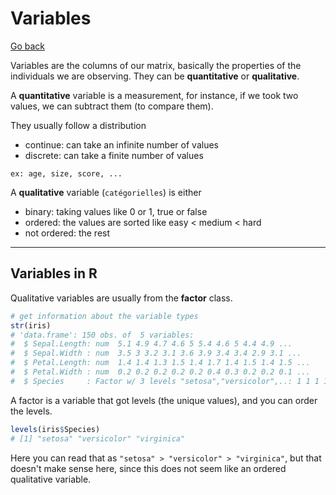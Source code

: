 # Variables

[Go back](..)

Variables are the columns of our matrix, basically the properties of the individuals we are observing. They can be **quantitative** or **qualitative**.

A **quantitative** variable is a measurement, for instance, if we took two values, we can subtract them (to compare them).

They usually follow a distribution

* continue: can take an infinite number of values
* discrete: can take a finite number of values

```
ex: age, size, score, ...
```

A **qualitative** variable (``catégorielles``) is either

* binary: taking values like 0 or 1, true or false
* ordered: the values are sorted like easy < medium < hard
* not ordered: the rest

<hr class="sr">

## Variables in R

Qualitative variables are usually from the **factor** class.

```r
# get information about the variable types
str(iris)
# 'data.frame':	150 obs. of  5 variables:
#  $ Sepal.Length: num  5.1 4.9 4.7 4.6 5 5.4 4.6 5 4.4 4.9 ...
#  $ Sepal.Width : num  3.5 3 3.2 3.1 3.6 3.9 3.4 3.4 2.9 3.1 ...
#  $ Petal.Length: num  1.4 1.4 1.3 1.5 1.4 1.7 1.4 1.5 1.4 1.5 ...
#  $ Petal.Width : num  0.2 0.2 0.2 0.2 0.2 0.4 0.3 0.2 0.2 0.1 ...
#  $ Species     : Factor w/ 3 levels "setosa","versicolor",..: 1 1 1 1 1 1 1 1 1 1 ...
```

A factor is a variable that got levels (the unique values), and you can order the levels.

```r
levels(iris$Species)
# [1] "setosa" "versicolor" "virginica" 
```

Here you can read that as ``"setosa" > "versicolor" > "virginica"``, but that doesn't make sense here, since this does not seem like an ordered qualitative variable.